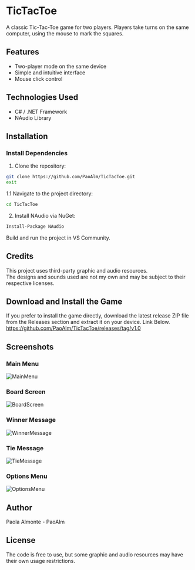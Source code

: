 # TicTacToe
A classic Tic-Tac-Toe game for two players. Players take turns on the same computer, using the mouse to mark the squares.

## Features
- Two-player mode on the same device
- Simple and intuitive interface
- Mouse click control

## Technologies Used
- C# / .NET Framework
- NAudio Library

## Installation
### Install Dependencies

1. Clone the repository:
```bash
git clone https://github.com/PaoAlm/TicTacToe.git
exit
```
1.1 Navigate to the project directory:
```bash
cd TicTacToe
```

2. Install NAudio via NuGet:
```bash
Install-Package NAudio
```
Build and run the project in VS Community.

## Credits
This project uses third-party graphic and audio resources.  
The designs and sounds used are not my own and may be subject to their respective licenses.

## Download and Install the Game
If you prefer to install the game directly, download the latest release ZIP file from the Releases section and extract it on your device. Link Below.
https://github.com/PaoAlm/TicTacToe/releases/tag/v1.0

## Screenshots
### Main Menu
![MainMenu](https://github.com/user-attachments/assets/ca197b88-0a06-4f84-ab2a-bc3cef95e2a6)
### Board Screen
![BoardScreen](https://github.com/user-attachments/assets/2443dd67-78a0-4a07-808d-bf58a0896e24)
### Winner Message
![WinnerMessage](https://github.com/user-attachments/assets/c3e71894-dc23-4295-bde0-9b49bafa0ff3)
### Tie Message
![TieMessage](https://github.com/user-attachments/assets/6e9a5d00-8a11-4c21-b60e-257341e711f6)
### Options Menu
![OptionsMenu](https://github.com/user-attachments/assets/f0dbb29c-891e-4311-a468-8eb11290c615)

## Author
Paola Almonte - PaoAlm

## License
The code is free to use, but some graphic and audio resources may have their own usage restrictions.

